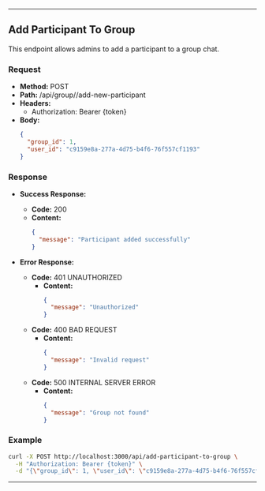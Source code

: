 
---

## Add Participant To Group

This endpoint allows admins to add a participant to a group chat.

### Request

- **Method:** POST
- **Path:** /api/group//add-new-participant
- **Headers:**
    - Authorization: Bearer {token}
- **Body:**
  ```json
  {
    "group_id": 1,
    "user_id": "c9159e8a-277a-4d75-b4f6-76f557cf1193"
  }
  ```

### Response

- **Success Response:**
    - **Code:** 200
    - **Content:**
      ```json
      {
        "message": "Participant added successfully"
      }
      ```

- **Error Response:**
    - **Code:** 401 UNAUTHORIZED
        - **Content:**
          ```json
          {
            "message": "Unauthorized"
          }
          ```
    - **Code:** 400 BAD REQUEST
        - **Content:**
          ```json
          {
            "message": "Invalid request"
          }
          ```
    - **Code:** 500 INTERNAL SERVER ERROR
        - **Content:**
          ```json
          {
            "message": "Group not found"
          }
          ```

### Example

```bash
curl -X POST http://localhost:3000/api/add-participant-to-group \
  -H "Authorization: Bearer {token}" \
  -d "{\"group_id\": 1, \"user_id\": \"c9159e8a-277a-4d75-b4f6-76f557cf1193\"}"
```

---

